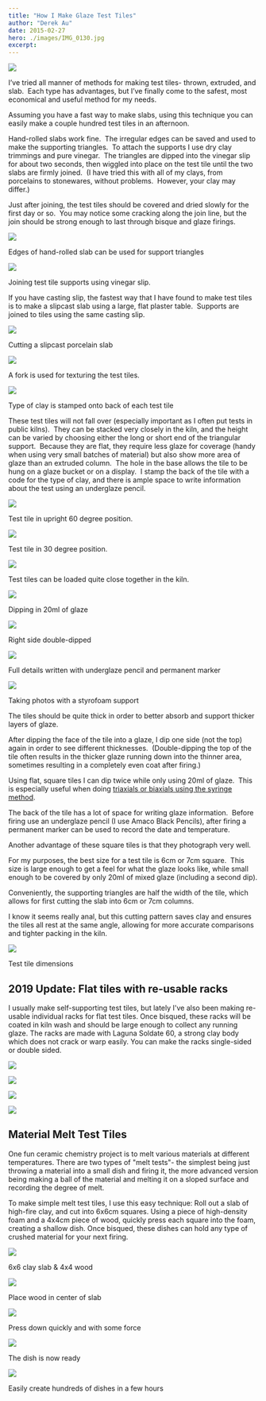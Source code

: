 ```yaml
---
title: "How I Make Glaze Test Tiles"
author: "Derek Au"
date: 2015-02-27
hero: ./images/IMG_0130.jpg
excerpt: 
---
```


![](./images/IMG_0130.jpg)

I’ve tried all manner of methods for making test tiles- thrown, extruded, and slab.  Each type has advantages, but I’ve finally come to the safest, most economical and useful method for my needs.

Assuming you have a fast way to make slabs, using this technique you can easily make a couple hundred test tiles in an afternoon.

Hand-rolled slabs work fine.  The irregular edges can be saved and used to make the supporting triangles.  To attach the supports I use dry clay trimmings and pure vinegar.  The triangles are dipped into the vinegar slip for about two seconds, then wiggled into place on the test tile until the two slabs are firmly joined.  (I have tried this with all of my clays, from porcelains to stonewares, without problems.  However, your clay may differ.)

Just after joining, the test tiles should be covered and dried slowly for the first day or so.  You may notice some cracking along the join line, but the join should be strong enough to last through bisque and glaze firings.

![](./images/IMG_1272.jpg)

Edges of hand-rolled slab can be used for support triangles

![](./images/IMG_1276.jpg)

Joining test tile supports using vinegar slip.


If you have casting slip, the fastest way that I have found to make test tiles is to make a slipcast slab using a large, flat plaster table.  Supports are joined to tiles using the same casting slip.

![](./images/IMG_0278.jpg)

Cutting a slipcast porcelain slab

![](./images/IMG_0285.jpg)

A fork is used for texturing the test tiles.

![](./images/IMG_0277.jpg)

Type of clay is stamped onto back of each test tile


These test tiles will not fall over (especially important as I often put tests in public kilns).  They can be stacked very closely in the kiln, and the height can be varied by choosing either the long or short end of the triangular support.  Because they are flat, they require less glaze for coverage (handy when using very small batches of material) but also show more area of glaze than an extruded column.  The hole in the base allows the tile to be hung on a glaze bucket or on a display.  I stamp the back of the tile with a code for the type of clay, and there is ample space to write information about the test using an underglaze pencil.

![](./images/IMG_0289.jpg)

Test tile in upright 60 degree position.

![](./images/IMG_0290.jpg)

Test tile in 30 degree position.

![](./images/IMG_0130.jpg)

Test tiles can be loaded quite close together in the kiln.

![](./images/IMG_1477.jpg)

Dipping in 20ml of glaze

![](./images/IMG_9419-TBF50WA50.jpg)

Right side double-dipped

![](./images/IMG_1494_sq.jpg)

Full details written with underglaze pencil and permanent marker

![](./images/IMG_2225-e1457657955469.jpg)

Taking photos with a styrofoam support


The tiles should be quite thick in order to better absorb and support thicker layers of glaze.

After dipping the face of the tile into a glaze, I dip one side (not the top) again in order to see different thicknesses.  (Double-dipping the top of the tile often results in the thicker glaze running down into the thinner area, sometimes resulting in a completely even coat after firing.)

Using flat, square tiles I can dip twice while only using 20ml of glaze.  This is especially useful when doing [triaxials or biaxials using the syringe method](http://www.derekau.net/2015/05/triaxial-testing/).

The back of the tile has a lot of space for writing glaze information.  Before firing use an underglaze pencil (I use Amaco Black Pencils), after firing a permanent marker can be used to record the date and temperature.

Another advantage of these square tiles is that they photograph very well.

For my purposes, the best size for a test tile is 6cm or 7cm square.  This size is large enough to get a feel for what the glaze looks like, while small enough to be covered by only 20ml of mixed glaze (including a second dip).

Conveniently, the supporting triangles are half the width of the tile, which allows for first cutting the slab into 6cm or 7cm columns.

I know it seems really anal, but this cutting pattern saves clay and ensures the tiles all rest at the same angle, allowing for more accurate comparisons and tighter packing in the kiln.

![](./images/test_tile_layout1.png)

Test tile dimensions

## 2019 Update: Flat tiles with re-usable racks

I usually make self-supporting test tiles, but lately I've also been making re-usable individual racks for flat test tiles. Once bisqued, these racks will be coated in kiln wash and should be large enough to collect any running glaze. The racks are made with Laguna Soldate 60, a strong clay body which does not crack or warp easily. You can make the racks single-sided or double sided.

![](./images/IMG_1606.jpg)

![](./images/IMG_1608.jpg)

![](./images/IMG_1611.jpg)

![](./images/IMG_1813.jpg)


## Material Melt Test Tiles

One fun ceramic chemistry project is to melt various materials at different temperatures. There are two types of "melt tests"- the simplest being just throwing a material into a small dish and firing it, the more advanced version being making a ball of the material and melting it on a sloped surface and recording the degree of melt.

To make simple melt test tiles, I use this easy technique: Roll out a slab of high-fire clay, and cut into 6x6cm squares. Using a piece of high-density foam and a 4x4cm piece of wood, quickly press each square into the foam, creating a shallow dish. Once bisqued, these dishes can hold any type of crushed material for your next firing.

![](./images/IMG_1894.jpg)

6x6 clay slab & 4x4 wood

![](./images/IMG_1895.jpg)

Place wood in center of slab

![](./images/IMG_1898.jpg)

Press down quickly and with some force

![](./images/IMG_1900.jpg)

The dish is now ready

![](./images/IMG_1903.jpg)

Easily create hundreds of dishes in a few hours
